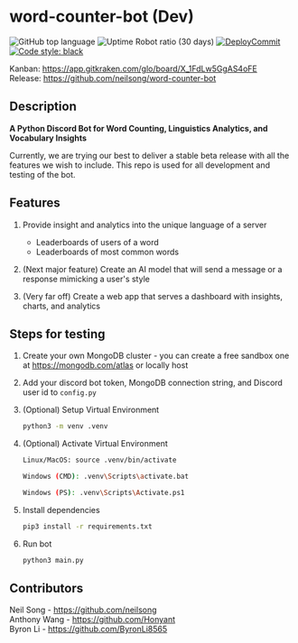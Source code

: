 # word-counter-bot (Dev)
![GitHub top language](https://img.shields.io/github/languages/top/neilsong/word-counter-bot-dev)
![Uptime Robot ratio (30 days)](https://img.shields.io/uptimerobot/ratio/m787330426-de88de213c3ddaeee0f3c8dd)
[![DeployCommit](https://github.com/neilsong/word-counter-bot-dev/actions/workflows/DeployCommit.yml/badge.svg)](https://github.com/neilsong/word-counter-bot-dev/actions/workflows/DeployCommit.yml)
[![Code style: black](https://img.shields.io/badge/code%20style-black-000000.svg)](https://github.com/psf/black)

Kanban: https://app.gitkraken.com/glo/board/X_1FdLw5GgAS4oFE  
Release: https://github.com/neilsong/word-counter-bot
## Description

**A Python Discord Bot for Word Counting, Linguistics Analytics, and Vocabulary Insights**

Currently, we are trying our best to deliver a stable beta release with all the features we wish to include. This repo is used for all development and testing of the bot.

## Features

  1. Provide insight and analytics into the unique language of a server
        - Leaderboards of users of a word
        - Leaderboards of most common words

  2. (Next major feature) Create an AI model that will send a message or a response mimicking a user's style

  3. (Very far off) Create a web app that serves a dashboard with insights, charts, and analytics 

## Steps for testing

  1. Create your own MongoDB cluster - you can create a free sandbox one at https://mongodb.com/atlas or locally host

  2. Add your discord bot token, MongoDB connection string, and Discord user id to `config.py`

  3. (Optional) Setup Virtual Environment  
     
     ```sh
     python3 -m venv .venv
     ```
     
  4. (Optional) Activate Virtual Environment
  
     ```sh
     Linux/MacOS: source .venv/bin/activate
     ```  
     ```sh
     Windows (CMD): .venv\Scripts\activate.bat
     ```  
     ```sh
     Windows (PS): .venv\Scripts\Activate.ps1
     ```
                
  5. Install dependencies  
  
     ```sh
     pip3 install -r requirements.txt
     ```

  6. Run bot  
  
     ```sh
     python3 main.py
     ```
   
## Contributors
Neil Song - https://github.com/neilsong  
Anthony Wang - https://github.com/Honyant  
Byron Li - https://github.com/ByronLi8565

